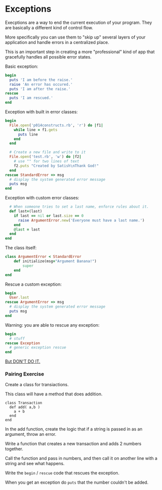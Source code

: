 # Exceptions

Execptions are a way to end the current execution of your program. They are basically a different kind of control flow.

More specifically you can use them to "skip up" several layers of your application and handle errors in a centralized place.

This is an important step in creating a more "professional" kind of app that gracefully handles all possible error states.

Basic exception:
```ruby
begin
  puts 'I am before the raise.'
  raise 'An error has occured.'
  puts 'I am after the raise.'
rescue
  puts 'I am rescued.'
end
```

Exception with built in error classes:
```ruby
begin
  File.open('p014constructs.rb', 'r') do |f1|
    while line = f1.gets
      puts line
    end
  end

  # Create a new file and write to it
  File.open('test.rb', 'w') do |f2|
    # use "" for two lines of text
    f2.puts "Created by Satish\nThank God!"
  end
rescue StandardError => msg
  # display the system generated error message
  puts msg
end
```

Exception with custom error classes:
```ruby
  # When someone tries to set a last name, enforce rules about it.
  def last=(last)
    if last == nil or last.size == 0
      raise ArgumentError.new('Everyone must have a last name.')
    end
    @last = last
  end
end
```

The class itself:
```ruby
class ArgumentError < StandardError
    def initialize(msg="Argument Banana!")
        super
    end
end
```

Rescue a custom exception:
```ruby
begin
  User.last
rescue ArgumentError => msg
  # display the system generated error message
  puts msg
end
```

Warning: you are able to rescue any exception:
```ruby
begin
  # stuff
rescue Exception
  # generic exception rescue
end
```

[But DON'T DO IT.](https://robots.thoughtbot.com/rescue-standarderror-not-exception)

### Pairing Exercise
Create a class for transiactions.

This class will have a method that does addition.

```
class Transaction
  def add( a,b )
    a + b
  end
end
```

In the add function, create the logic that if a string is passed in as an argument, throw an error.

Write a function that creates a new transaction and adds 2 numbers together.

Call the function and pass in numbers, and then call it on another line with a string and see what happens.

Write the `begin` / `rescue` code that rescues the exception.

When you get an exception do `puts` that the number couldn't be added.

